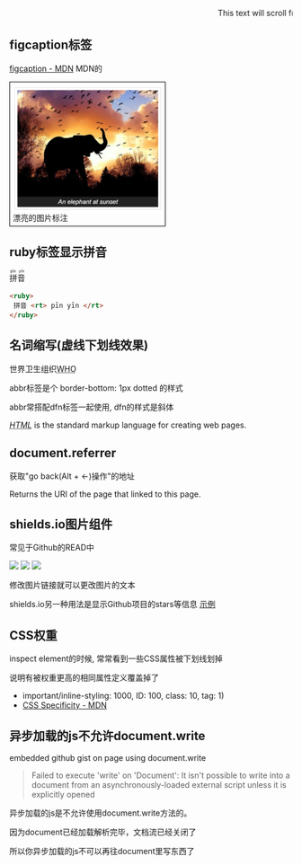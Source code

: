 <marquee>This text will scroll from right to left</marquee>


## figcaption标签

[figcaption - MDN](https://developer.mozilla.org/en-US/docs/Web/HTML/Element/figcaption)
MDN的
<figure>
    <img src="/img/figcaption.png">
    <figcaption>漂亮的图片标注</figcaption>
</figure>
<style>
figure {
    border: thin #000000 solid;
    display: flex;
    flex-flow: column;
    margin: 0;
    padding: 5px;
    width: 19em;
}

img {
    width: 100%;
}

figcaption {
    background-color: #222;
    color: #fff;
    font: italic smaller sans-serif;
    padding: 3px;
    text-align: center;
}

</style>

## ruby标签显示拼音

<ruby>
 拼音 <rt> pīn yīn </rt>
</ruby>

```html
<ruby>
 拼音 <rt> pīn yīn </rt>
</ruby>
```

## 名词缩写(虚线下划线效果)

<p>世界卫生组织<abbr title="World Health Organization">WHO</abbr></p>

abbr标签是个 border-bottom: 1px dotted 的样式

abbr常搭配dfn标签一起使用, dfn的样式是斜体

<p><dfn><abbr title="HyperText Markup Language">HTML</abbr></dfn> is the standard markup language for creating web pages.</p>

## document.referrer

获取"go back(Alt + ←)操作"的地址

Returns the URI of the page that linked to this page.

## shields.io图片组件

常见于Github的READ中

![](https://img.shields.io/badge/Alipay-donate-green.svg)
![](https://img.shields.io/badge/Wechat-donate-green.svg)
![](https://img.shields.io/badge/Paypal-donate-green.svg)

修改图片链接就可以更改图片的文本

shields.io另一种用法是显示Github项目的stars等信息
[示例](https://mathewsachin.github.io/)


## CSS权重

inspect element的时候, 常常看到一些CSS属性被下划线划掉

说明有被权重更高的相同属性定义覆盖掉了

- important/inline-styling: 1000, ID: 100, class: 10, tag: 1) 
- [CSS Specificity - MDN](https://developer.mozilla.org/en-US/docs/Web/CSS/Specificity)

## 异步加载的js不允许document.write

embedded github gist on page using document.write

> Failed to execute 'write' on 'Document': It isn't possible to write into a document from an asynchronously-loaded external script unless it is explicitly opened

异步加载的js是不允许使用document.write方法的。

因为document已经加载解析完毕，文档流已经关闭了

所以你异步加载的js不可以再往document里写东西了
